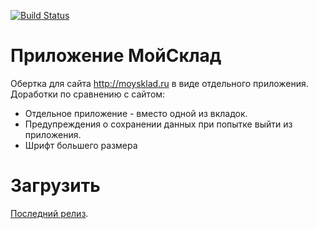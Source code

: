 [![Build Status](https://travis-ci.org/Maxim-Filimonov/moysklad-desktop.svg?branch=master)](https://travis-ci.org/Maxim-Filimonov/moysklad-desktop)

# Приложение МойСклад

Обертка для сайта http://moysklad.ru в виде отдельного приложения.
Доработки по сравнению с сайтом:

- Отдельное приложение - вместо одной из вкладок.
- Предупреждения о сохранении данных при попытке выйти из приложения.
- Шрифт большего размера

# Загрузить

[Последний релиз](https://github.com/Maxim-Filimonov/moysklad-desktop/releases/latest).
